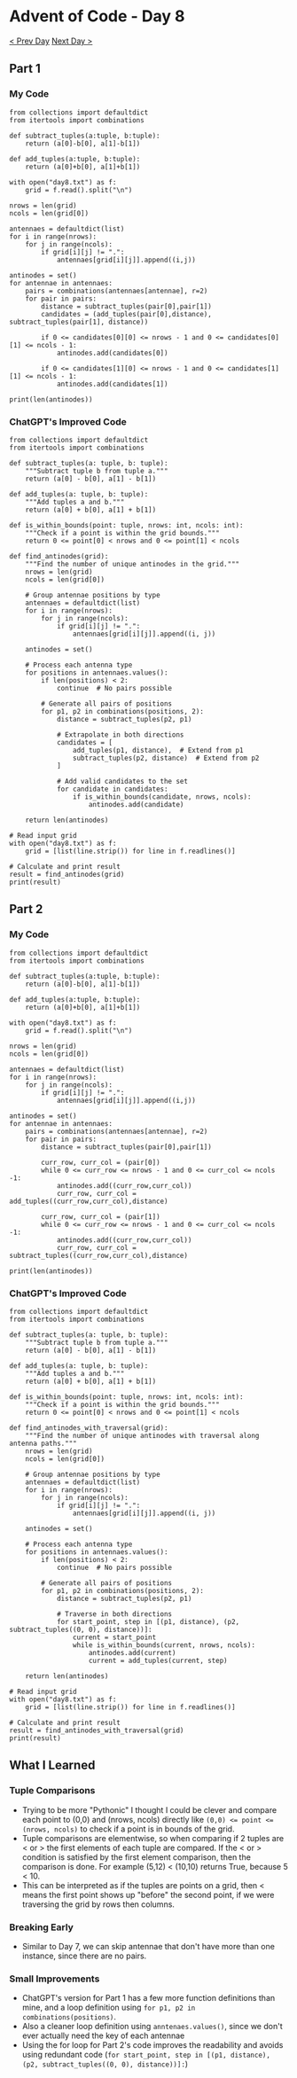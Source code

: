# Advent of Code - Day 8
[< Prev Day](day7.html) [Next Day >](day9.html)

## Part 1
### My Code
```{.python .numberLines}
from collections import defaultdict
from itertools import combinations

def subtract_tuples(a:tuple, b:tuple):
    return (a[0]-b[0], a[1]-b[1])

def add_tuples(a:tuple, b:tuple):
    return (a[0]+b[0], a[1]+b[1])

with open("day8.txt") as f:
    grid = f.read().split("\n")

nrows = len(grid)
ncols = len(grid[0])

antennaes = defaultdict(list)
for i in range(nrows):
    for j in range(ncols):
        if grid[i][j] != ".":
            antennaes[grid[i][j]].append((i,j))

antinodes = set()
for antennae in antennaes:
    pairs = combinations(antennaes[antennae], r=2)
    for pair in pairs:
        distance = subtract_tuples(pair[0],pair[1])
        candidates = (add_tuples(pair[0],distance), subtract_tuples(pair[1], distance))

        if 0 <= candidates[0][0] <= nrows - 1 and 0 <= candidates[0][1] <= ncols - 1:
            antinodes.add(candidates[0])

        if 0 <= candidates[1][0] <= nrows - 1 and 0 <= candidates[1][1] <= ncols - 1:
            antinodes.add(candidates[1])

print(len(antinodes))
```
### ChatGPT's Improved Code
```{.python .numberLines}
from collections import defaultdict
from itertools import combinations

def subtract_tuples(a: tuple, b: tuple):
    """Subtract tuple b from tuple a."""
    return (a[0] - b[0], a[1] - b[1])

def add_tuples(a: tuple, b: tuple):
    """Add tuples a and b."""
    return (a[0] + b[0], a[1] + b[1])

def is_within_bounds(point: tuple, nrows: int, ncols: int):
    """Check if a point is within the grid bounds."""
    return 0 <= point[0] < nrows and 0 <= point[1] < ncols

def find_antinodes(grid):
    """Find the number of unique antinodes in the grid."""
    nrows = len(grid)
    ncols = len(grid[0])

    # Group antennae positions by type
    antennaes = defaultdict(list)
    for i in range(nrows):
        for j in range(ncols):
            if grid[i][j] != ".":
                antennaes[grid[i][j]].append((i, j))

    antinodes = set()

    # Process each antenna type
    for positions in antennaes.values():
        if len(positions) < 2:
            continue  # No pairs possible

        # Generate all pairs of positions
        for p1, p2 in combinations(positions, 2):
            distance = subtract_tuples(p2, p1)

            # Extrapolate in both directions
            candidates = [
                add_tuples(p1, distance),  # Extend from p1
                subtract_tuples(p2, distance)  # Extend from p2
            ]

            # Add valid candidates to the set
            for candidate in candidates:
                if is_within_bounds(candidate, nrows, ncols):
                    antinodes.add(candidate)

    return len(antinodes)

# Read input grid
with open("day8.txt") as f:
    grid = [list(line.strip()) for line in f.readlines()]

# Calculate and print result
result = find_antinodes(grid)
print(result)
```
## Part 2
### My Code
```{.python .numberLines}
from collections import defaultdict
from itertools import combinations

def subtract_tuples(a:tuple, b:tuple):
    return (a[0]-b[0], a[1]-b[1])

def add_tuples(a:tuple, b:tuple):
    return (a[0]+b[0], a[1]+b[1])

with open("day8.txt") as f:
    grid = f.read().split("\n")

nrows = len(grid)
ncols = len(grid[0])

antennaes = defaultdict(list)
for i in range(nrows):
    for j in range(ncols):
        if grid[i][j] != ".":
            antennaes[grid[i][j]].append((i,j))

antinodes = set()
for antennae in antennaes:
    pairs = combinations(antennaes[antennae], r=2)
    for pair in pairs:
        distance = subtract_tuples(pair[0],pair[1])

        curr_row, curr_col = (pair[0])
        while 0 <= curr_row <= nrows - 1 and 0 <= curr_col <= ncols -1:
            antinodes.add((curr_row,curr_col))
            curr_row, curr_col = add_tuples((curr_row,curr_col),distance)

        curr_row, curr_col = (pair[1])
        while 0 <= curr_row <= nrows - 1 and 0 <= curr_col <= ncols -1:
            antinodes.add((curr_row,curr_col))
            curr_row, curr_col = subtract_tuples((curr_row,curr_col),distance)

print(len(antinodes))
```
### ChatGPT's Improved Code
```{.python .numberLines}
from collections import defaultdict
from itertools import combinations

def subtract_tuples(a: tuple, b: tuple):
    """Subtract tuple b from tuple a."""
    return (a[0] - b[0], a[1] - b[1])

def add_tuples(a: tuple, b: tuple):
    """Add tuples a and b."""
    return (a[0] + b[0], a[1] + b[1])

def is_within_bounds(point: tuple, nrows: int, ncols: int):
    """Check if a point is within the grid bounds."""
    return 0 <= point[0] < nrows and 0 <= point[1] < ncols

def find_antinodes_with_traversal(grid):
    """Find the number of unique antinodes with traversal along antenna paths."""
    nrows = len(grid)
    ncols = len(grid[0])

    # Group antennae positions by type
    antennaes = defaultdict(list)
    for i in range(nrows):
        for j in range(ncols):
            if grid[i][j] != ".":
                antennaes[grid[i][j]].append((i, j))

    antinodes = set()

    # Process each antenna type
    for positions in antennaes.values():
        if len(positions) < 2:
            continue  # No pairs possible

        # Generate all pairs of positions
        for p1, p2 in combinations(positions, 2):
            distance = subtract_tuples(p2, p1)

            # Traverse in both directions
            for start_point, step in [(p1, distance), (p2, subtract_tuples((0, 0), distance))]:
                current = start_point
                while is_within_bounds(current, nrows, ncols):
                    antinodes.add(current)
                    current = add_tuples(current, step)

    return len(antinodes)

# Read input grid
with open("day8.txt") as f:
    grid = [list(line.strip()) for line in f.readlines()]

# Calculate and print result
result = find_antinodes_with_traversal(grid)
print(result)
```

## What I Learned
### Tuple Comparisons
* Trying to be more "Pythonic" I thought I could be clever and compare each point to (0,0) and (nrows, ncols) directly like `(0,0) <= point <= (nrows, ncols)` to check if a point is in bounds of the grid. 
* Tuple comparisons are elementwise, so when comparing if 2 tuples are < or > the first elements of each tuple are compared. If the < or > condition is satisfied by the first element comparison, then the comparison is done. For example (5,12) < (10,10) returns True, because 5 < 10. 
* This can be interpreted as if the tuples are points on a grid, then < means the first point shows up "before" the second point, if we were traversing the grid by rows then columns.

### Breaking Early
* Similar to Day 7, we can skip antennae that don't have more than one instance, since there are no pairs.

### Small Improvements
* ChatGPT's version for Part 1 has a few more function definitions than mine, and a loop definition using `for p1, p2 in combinations(positions)`.
* Also a cleaner loop definition using `anntenaes.values()`, since we don't ever actually need the key of each antennae
* Using the for loop for Part 2's code improves the readability and avoids using redundant code (`for start_point, step in [(p1, distance), (p2, subtract_tuples((0, 0), distance))]:`)
